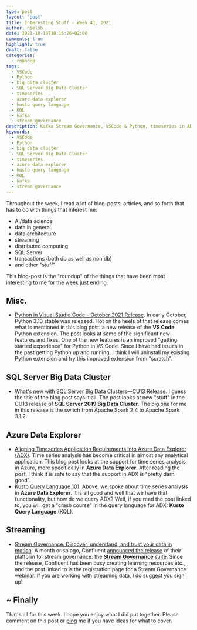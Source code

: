 ```yaml
---
type: post
layout: "post"
title: Interesting Stuff - Week 41, 2021
author: nielsb
date: 2021-10-10T10:15:26+02:00
comments: true
highlight: true
draft: false
categories:
  - roundup
tags:
  - VSCode
  - Python
  - big data cluster
  - SQL Server Big Data Cluster
  - timeseries
  - azure data explorer
  - kusto query language
  - KQL
  - kafka
  - stream governance
description: Kafka Stream Governance, VSCode & Python, timeseries in ADX, and other interesting topics.
keywords:
  - VSCode
  - Python
  - big data cluster
  - SQL Server Big Data Cluster
  - timeseries
  - azure data explorer
  - kusto query language
  - KQL
  - kafka
  - stream governance   
---
```


Throughout the week, I read a lot of blog-posts, articles, and so forth that has to do with things that interest me:

* AI/data science
* data in general
* data architecture
* streaming
* distributed computing
* SQL Server
* transactions (both db as well as non db)
* and other "stuff"

This blog-post is the "roundup" of the things that have been most interesting to me for the week just ending.

<!--more-->

## Misc.

* [Python in Visual Studio Code – October 2021 Release][2]. In early October, Python 3.10 stable was released. Hot on the heels of that release comes what is mentioned in this blog post: a new release of the **VS Code** Python extension. The post looks at some of the significant new features and fixes. One of the new features is an improved "getting started experience" for Python in VS Code. Since I have had issues in the past getting Python up and running, I think I will uninstall my existing Python extension and try this improved extension from "scratch".

## SQL Server Big Data Cluster

* [What's new with SQL Server Big Data Clusters—CU13 Release][3]. I guess the title of the blog post says it all. The post looks at new "stuff" in the CU13 release of **SQL Server 2019 Big Data Cluster**. The big one for me in this release is the switch from Apache Spark 2.4 to Apache Spark 3.1.2. 

## Azure Data Explorer

* [Aligning Timeseries Application Requirements into Azure Data Explorer (ADX)][4]. Time series analysis has become critical in almost any analytical application. This blog post looks at the support for time series analysis in Azure, more specifically in **Azure Data Explorer**. After reading the post, I think it is safe to say that the support in ADX is "pretty darn good".
* [Kusto Query Language 101][5]. Above, we spoke about time series analysis in **Azure Data Explorer**. It is all good and well that we have that functionality, but how do we query ADX? Well, if you read the post linked to, you will get a "crash course" in the query language for ADX: **Kusto Query Language** (KQL).

## Streaming

* [Stream Governance: Discover, understand, and trust your data in motion][7]. A month or so ago, Confluent [announced the release][6] of their platform for stream governance: the [**Stream Governance** suite][8]. Since the release, Confluent has been busy creating learning resources etc., and the post linked to is the registration page for a Stream Governance webinar. If you are working with streaming data, I do suggest you sign up!

## ~ Finally

That's all for this week. I hope you enjoy what I did put together. Please comment on this post or [ping][ma] me if you have ideas for what to cover.

[ma]: mailto:niels.it.berglund@gmail.com
[mp]: https://blog.acolyer.org
[iq]: https://www.infoq.com/
[ew]: http://sqlonice.com/
[re]: http://blog.revolutionanalytics.com
[sqsk]: https://www.sqlskills.com
[mdaveyblog]: https://mdavey.wordpress.com/
[charlblog]: https://charlla.com/

[jovpop]: https://twitter.com/JovanPop_MSFT
[bobw]: https://twitter.com/bobwardms
[revod]: https://twitter.com/revodavid
[lonny]: https://twitter.com/sqL_handLe
[ewtw]: https://twitter.com/sqlOnIce
[buckw]: https://twitter.com/BuckWoodyMSFT
[mattw]: https://twitter.com/matthewwarren
[murba]: https://twitter.com/muratdemirbas
[daveda]: https://twitter.com/davidthecoder
[adcol]: https://twitter.com/adriancolyer
[jesrod]: https://twitter.com/jrdothoughts
[tomaz]: https://twitter.com/tomaz_tsql
[dataart]: https://twitter.com/dataartisans
[luis]: https://twitter.com/luis_de_sousa
[benstop]: https://twitter.com/benstopford
[conflu]: https://twitter.com/confluentinc
[tylert]: https://twitter.com/tyler_treat
[andrewng]: https://twitter.com/AndrewYNg
[lawr]: https://twitter.com/bytezn
[jue]: https://twitter.com/b0rk
[yan]: https://twitter.com/theburningmonk
[danny]: https://twitter.com/g9yuayon
[rmoff]: https://twitter.com/rmoff
[ryansw]: https://twitter.com/ryanswanstrom
[pabloc]: https://twitter.com/pabloc_ds
[mklep]: https://twitter.com/martinkl
[mdavey]: https://twitter.com/matt_davey
[jboner]: https://twitter.com/jboner
[joeduff]: https://twitter.com/funcOfJoe
[charl]: https://twitter.com/charllamprecht
[dbricks]: https://twitter.com/databricks
[adsit]: https://twitter.com/SitnikAdam
[vicky]: https://twitter.com/vickyharp
[dscentral]: https://twitter.com/DataScienceCtrl
[natemc]: https://twitter.com/natemcmaster
[ads]: https://twitter.com/azuredatastudio
[travw]: https://twitter.com/radtravis
[emilk]: https://twitter.com/IsTheArchitect
[netflx]: https://netflixtechblog.com/

[1]: https://www.python.org/downloads/release/python-3100/
[2]: https://devblogs.microsoft.com/python/python-in-visual-studio-code-october-2021-release/
[3]: https://cloudblogs.microsoft.com/sqlserver/2021/10/06/whats-new-with-sql-server-big-data-clusters-cu13-release/
[4]: https://techcommunity.microsoft.com/t5/azure-data-explorer/aligning-timeseries-application-requirements-into-azure-data/ba-p/2758959
[5]: https://davemccollough.com/2021/02/01/kusto-query-language-101/
[6]: https://www.confluent.io/blog/governing-data-with-confluent-stream-governance/
[7]: https://www.confluent.io/resources/demo/stream-governance-discover-understand-and-trust-your-data-in-motion/
[8]: https://www.confluent.io/product/stream-governance/